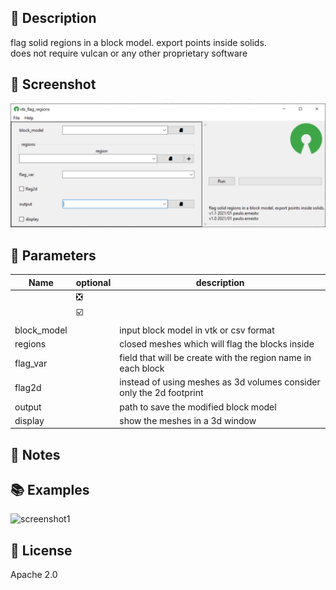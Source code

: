 ## 📌 Description
flag solid regions in a block model. export points inside solids.  
does not require vulcan or any other proprietary software  
## 📸 Screenshot
![screenshot1](https://github.com/pemn/assets/blob/main/vtk_flag_regions1.png?raw=true)  
## 📝 Parameters
|Name|optional|description|
|---|---|---------|
||❎||
||☑️||
block_model||input block model in vtk or csv format
regions||closed meshes which will flag the blocks inside
flag_var||field that will be create with the region name in each block
flag2d||instead of using meshes as 3d volumes consider only the 2d footprint
output||path to save the modified block model
display||show the meshes in a 3d window
## 📓 Notes
## 📚 Examples
![screenshot1](https://github.com/pemn/assets/blob/main/vtk_flag_regions2.png?raw=true)  
## 💎 License
Apache 2.0
